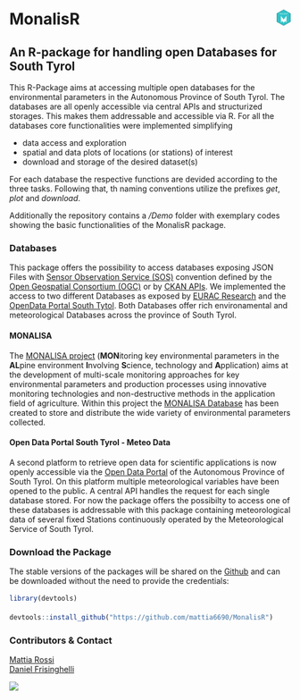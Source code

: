 
# MonalisR <a href="https://mattia6690.github.io/MonalisR"><img align="right" src="man/figures/logo.png" width="25"></a>
## An R-package for handling open Databases for South Tyrol

This R-Package aims at accessing multiple open databases for the environmental parameters in the Autonomous Province of South Tyrol. The databases are all openly accessible via central APIs and structurized storages. This makes them addressable and accessible via R. For all the databases core functionalities were implemented simplifying

* data access and exploration
* spatial and data plots of locations (or stations) of interest
* download and storage of the desired dataset(s)<br>

For each database the respective functions are devided according to the three tasks. Following that, th naming conventions utilize the prefixes *get*, *plot* and *download*.

Additionally the repository contains a */Demo* folder with exemplary codes showing the basic functionalities of the MonalisR package.

### Databases

This package offers the possibility to access databases exposing JSON Files with [Sensor Observation Service (SOS)](http://www.opengeospatial.org/standards/sos) convention defined by the [Open Geospatial Consortium (OGC)](http://www.opengeospatial.org/) or by [CKAN APIs](https://ckan.org/portfolio/api/). We implemented the access to two different Databases as exposed by [EURAC Research](www.eurac.edu) and the [OpenData Portal South Tytol](http://daten.buergernetz.bz.it/).
Both Databases offer rich environamental and meteorological Databases across the province of South Tyrol.

#### MONALISA
  
The [MONALISA project](http://monalisasos.eurac.edu/sos/index) (**MON**itoring key environmental parameters in the **AL**pine environment **I**nvolving **S**cience, technology and **A**pplication) aims at the development of multi-scale monitoring approaches for key environmental parameters and production processes using innovative monitoring technologies and non-destructive methods in the application field of agriculture. 
Within this project the [MONALISA Database](http://monalisasos.eurac.edu/sos/static/client/helgoland/index.html#/map) has been created to store and distribute the wide variety of environmental parameters collected.<br>

#### Open Data Portal South Tyrol - Meteo Data

A second platform to retrieve open data for scientific applications is now openly accessible via the [Open Data Portal](http://daten.buergernetz.bz.it/de/info) of the Autonomous Province of South Tyrol. On this platform multiple meteorological variables have been opened to the public. A central API handles the request for each single database stored. For now the package offers the possibilty to access one of these databases is addressable with this package containing meteorological data of several fixed Stations continuously operated by the Meteorological Service of South Tyrol.<br>


### Download the Package

The stable versions of the packages will be shared on the [Github](https://github.com/mattia6690/MonalisR) and can be downloaded without the need to provide the credentials: <br>

```r
library(devtools)

devtools::install_github("https://github.com/mattia6690/MonalisR")

```

### Contributors & Contact

[Mattia Rossi](https://github.com/mattia6690)  <br>
[Daniel Frisinghelli](https://gitlab.inf.unibz.it/Daniel.Frisinghelli)  <br>

![](http://www.eurac.edu/Style%20Library/logoEURAC.jpg)